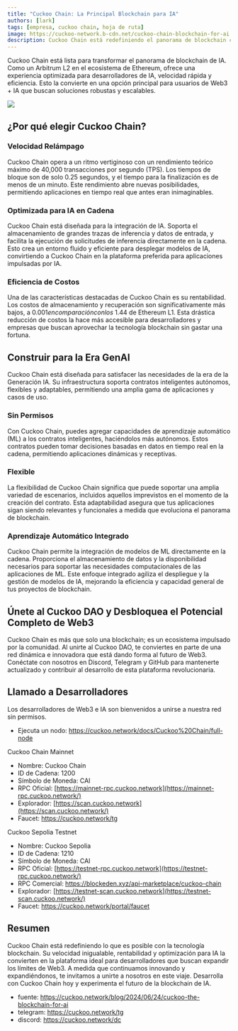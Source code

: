 ```yaml
---
title: "Cuckoo Chain: La Principal Blockchain para IA"
authors: [lark]
tags: [empresa, cuckoo chain, hoja de ruta]
image: https://cuckoo-network.b-cdn.net/cuckoo-chain-blockchain-for-ai.webp
description: Cuckoo Chain está redefiniendo el panorama de blockchain con su infraestructura de vanguardia diseñada para IA y Web3. Como un Arbitrum L2 en el ecosistema de Ethereum, Cuckoo Chain ofrece velocidades de transacción ultrarrápidas, costos mínimos y capacidades robustas de IA, lo que la convierte en la elección ideal para desarrolladores e innovadores en el espacio Web3.
---
```


Cuckoo Chain está lista para transformar el panorama de blockchain de IA. Como un Arbitrum L2 en el ecosistema de Ethereum, ofrece una experiencia optimizada para desarrolladores de IA, velocidad rápida y eficiencia. Esto la convierte en una opción principal para usuarios de Web3 + IA que buscan soluciones robustas y escalables.

![](https://cuckoo-network.b-cdn.net/cuckoo-chain-blockchain-for-ai.webp)

## ¿Por qué elegir Cuckoo Chain?

### Velocidad Relámpago

Cuckoo Chain opera a un ritmo vertiginoso con un rendimiento teórico máximo de 40,000 transacciones por segundo (TPS). Los tiempos de bloque son de solo 0.25 segundos, y el tiempo para la finalización es de menos de un minuto. Este rendimiento abre nuevas posibilidades, permitiendo aplicaciones en tiempo real que antes eran inimaginables.

### Optimizada para IA en Cadena

Cuckoo Chain está diseñada para la integración de IA. Soporta el almacenamiento de grandes trazas de inferencia y datos de entrada, y facilita la ejecución de solicitudes de inferencia directamente en la cadena. Esto crea un entorno fluido y eficiente para desplegar modelos de IA, convirtiendo a Cuckoo Chain en la plataforma preferida para aplicaciones impulsadas por IA.

### Eficiencia de Costos

Una de las características destacadas de Cuckoo Chain es su rentabilidad. Los costos de almacenamiento y recuperación son significativamente más bajos, a $0.001 en comparación con los ~$1.44 de Ethereum L1. Esta drástica reducción de costos la hace más accesible para desarrolladores y empresas que buscan aprovechar la tecnología blockchain sin gastar una fortuna.

## Construir para la Era GenAI

Cuckoo Chain está diseñada para satisfacer las necesidades de la era de la Generación IA. Su infraestructura soporta contratos inteligentes autónomos, flexibles y adaptables, permitiendo una amplia gama de aplicaciones y casos de uso.

### Sin Permisos

Con Cuckoo Chain, puedes agregar capacidades de aprendizaje automático (ML) a los contratos inteligentes, haciéndolos más autónomos. Estos contratos pueden tomar decisiones basadas en datos en tiempo real en la cadena, permitiendo aplicaciones dinámicas y receptivas.

### Flexible

La flexibilidad de Cuckoo Chain significa que puede soportar una amplia variedad de escenarios, incluidos aquellos imprevistos en el momento de la creación del contrato. Esta adaptabilidad asegura que tus aplicaciones sigan siendo relevantes y funcionales a medida que evoluciona el panorama de blockchain.

### Aprendizaje Automático Integrado

Cuckoo Chain permite la integración de modelos de ML directamente en la cadena. Proporciona el almacenamiento de datos y la disponibilidad necesarios para soportar las necesidades computacionales de las aplicaciones de ML. Este enfoque integrado agiliza el despliegue y la gestión de modelos de IA, mejorando la eficiencia y capacidad general de tus proyectos de blockchain.

## Únete al Cuckoo DAO y Desbloquea el Potencial Completo de Web3

Cuckoo Chain es más que solo una blockchain; es un ecosistema impulsado por la comunidad. Al unirte al Cuckoo DAO, te conviertes en parte de una red dinámica e innovadora que está dando forma al futuro de Web3. Conéctate con nosotros en Discord, Telegram y GitHub para mantenerte actualizado y contribuir al desarrollo de esta plataforma revolucionaria.

## Llamado a Desarrolladores

Los desarrolladores de Web3 e IA son bienvenidos a unirse a nuestra red sin permisos.

* Ejecuta un nodo: https://cuckoo.network/docs/Cuckoo%20Chain/full-node

Cuckoo Chain Mainnet

- Nombre: Cuckoo Chain
- ID de Cadena: 1200
- Símbolo de Moneda: CAI
- RPC Oficial: [https://mainnet-rpc.cuckoo.network](https://mainnet-rpc.cuckoo.network/)
- Explorador: [https://scan.cuckoo.network](https://scan.cuckoo.network/)
- Faucet: https://cuckoo.network/tg

Cuckoo Sepolia Testnet

- Nombre: Cuckoo Sepolia
- ID de Cadena: 1210
- Símbolo de Moneda: CAI
- RPC Oficial: [https://testnet-rpc.cuckoo.network](https://testnet-rpc.cuckoo.network/)
- RPC Comercial: https://blockeden.xyz/api-marketplace/cuckoo-chain
- Explorador: [https://testnet-scan.cuckoo.network](https://testnet-scan.cuckoo.network/)
- Faucet: https://cuckoo.network/portal/faucet

## Resumen

Cuckoo Chain está redefiniendo lo que es posible con la tecnología blockchain. Su velocidad inigualable, rentabilidad y optimización para IA la convierten en la plataforma ideal para desarrolladores que buscan expandir los límites de Web3. A medida que continuamos innovando y expandiéndonos, te invitamos a unirte a nosotros en este viaje. Desarrolla con Cuckoo Chain hoy y experimenta el futuro de la blockchain de IA.

- fuente: https://cuckoo.network/blog/2024/06/24/cuckoo-the-blockchain-for-ai
- telegram: https://cuckoo.network/tg
- discord: https://cuckoo.network/dc